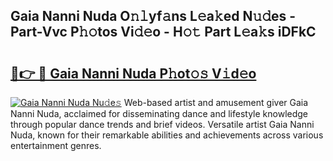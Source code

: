 ## Gaia Nanni Nuda O𝚗𝚕yf𝚊ns L𝚎a𝚔ed N𝚞𝚍es - Part-Vvc P𝚑𝚘tos Vi𝚍𝚎o - H𝚘𝚝 Part L𝚎a𝚔s iDFkC

# <h2><a href="http://kf03ej.oniu.top/?m=Gaia+Nanni+Nuda">🔗👉 🔴 Gaia Nanni Nuda P𝚑ot𝚘𝚜 V𝚒d𝚎o</a></h2>

[![Gaia Nanni Nuda Nu𝚍e𝚜](https://i.imgur.com/0qMVB7G.gif)](http://kf03ej.oniu.top/?m=Gaia+Nanni+Nuda)
Web-based artist and amusement giver Gaia Nanni Nuda, acclaimed for disseminating dance and lifestyle knowledge through popular dance trends and brief videos. Versatile artist Gaia Nanni Nuda, known for their remarkable abilities and achievements across various entertainment genres.  
